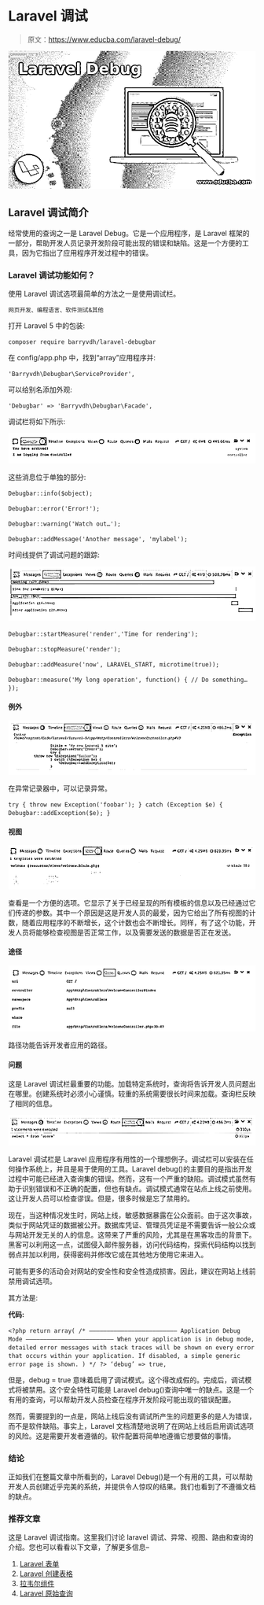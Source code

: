 # Laravel 调试

> 原文：<https://www.educba.com/laravel-debug/>

![Laravel Debug](img/bc24e9b3e13615a93d1356c81a174700.png "Laravel Debug")



## Laravel 调试简介

经常使用的查询之一是 Laravel Debug。它是一个应用程序，是 Laravel 框架的一部分，帮助开发人员记录开发阶段可能出现的错误和缺陷。这是一个方便的工具，因为它指出了应用程序开发过程中的错误。

### Laravel 调试功能如何？

使用 Laravel 调试选项最简单的方法之一是使用调试栏。

<small>网页开发、编程语言、软件测试&其他</small>

打开 Laravel 5 中的包装:

`composer require barryvdh/laravel-debugbar`

在 config/app.php 中，找到“array”应用程序并:

`'Barryvdh\Debugbar\ServiceProvider',`

可以给别名添加外观:

`'Debugbar' => 'Barryvdh\Debugbar\Facade',`

调试栏将如下所示:

![Laravel Debug op 1](img/622bbdc839e18bd1993bcb271b6257af.png "Laravel Debug op 1")



这些消息位于单独的部分:

`Debugbar::info($object);`

`Debugbar::error('Error!');`

`Debugbar::warning('Watch out…');`

`Debugbar::addMessage('Another message', 'mylabel');`

时间线提供了调试问题的跟踪:

![Laravel Debug op 2](img/ac8bdf3cbb2a7d2a841bccac099ac081.png "Laravel Debug op 2")



`Debugbar::startMeasure('render','Time for rendering');`

`Debugbar::stopMeasure('render');`

`Debugbar::addMeasure('now', LARAVEL_START, microtime(true));`

`Debugbar::measure('My long operation', function() {
// Do something…
});`

#### 例外

![Laravel Debug op 3](img/594134a51ce90faff7a33fb6b5344ba5.png "Laravel Debug op 3")



在异常记录器中，可以记录异常。

`try {
throw new Exception('foobar');
} catch (Exception $e) {
Debugbar::addException($e);
}`

#### 视图

![views](img/d6754e1715c05714e00e9ece23bc4d32.png "views")



查看是一个方便的选项。它显示了关于已经呈现的所有模板的信息以及已经通过它们传递的参数。其中一个原因是这是开发人员的最爱，因为它给出了所有视图的计数，随着应用程序的不断增长，这个计数也会不断增长。同样，有了这个功能，开发人员将能够检查视图是否正常工作，以及需要发送的数据是否正在发送。

#### 途径

![route](img/17e5d4affc9509d035e71fd9a014af5e.png "route")



路径功能告诉开发者应用的路径。

#### 问题

这是 Laravel 调试栏最重要的功能。加载特定系统时，查询将告诉开发人员问题出在哪里。创建系统时必须小心谨慎。较重的系统需要很长时间来加载。查询栏反映了相同的信息。

![Queries](img/8ac10037012940aa4da900440c6abfdf.png "Queries")



Laravel 调试栏是 Laravel 应用程序有用性的一个理想例子。调试栏可以安装在任何操作系统上，并且是易于使用的工具。Laravel debug()的主要目的是指出开发过程中可能已经进入查询集的错误。然而，这有一个严重的缺陷。调试模式虽然有助于识别错误和不正确的配置，但也有缺点。调试模式通常在站点上线之前使用。这让开发人员可以检查谬误。但是，很多时候是忘了禁用的。

现在，当这种情况发生时，网站上线，敏感数据暴露在公众面前。由于这次事故，类似于网站凭证的数据被公开。数据库凭证、管理员凭证是不需要告诉一般公众或与网站开发无关的人的信息。这带来了严重的风险，尤其是在黑客攻击的背景下。黑客可以利用这一点，试图侵入邮件服务器，访问代码结构，探索代码结构以找到弱点并加以利用，获得密码并修改它或在其他地方使用它来进入。

可能有更多的活动会对网站的安全性和安全性造成损害。因此，建议在网站上线前禁用调试选项。

其方法是:

**代码:**

`<?php return array(
/*
————————————————————————–
Application Debug Mode
————————————————————————–
When your application is in debug mode, detailed error messages with
stack traces will be shown on every error that occurs within your
application. If disabled, a simple generic error page is shown.
)
*/
?>
‘debug’ => true,`

但是，debug = true 意味着启用了调试模式。这个得改成假的。完成后，调试模式将被禁用。这个安全特性可能是 Laravel debug()查询中唯一的缺点。这是一个有用的查询，可以帮助开发人员检查在程序开发阶段可能出现的错误配置。

然而，需要提到的一点是，网站上线后没有调试所产生的问题更多的是人为错误，而不是软件缺陷。事实上，Laravel 文档清楚地说明了在网站上线后启用调试选项的风险。这是需要开发者遵循的。软件配置将简单地遵循它想要做的事情。

### 结论

正如我们在整篇文章中所看到的，Laravel Debug()是一个有用的工具，可以帮助开发人员创建近乎完美的系统，并提供令人惊叹的结果。我们也看到了不遵循文档的缺点。

### 推荐文章

这是 Laravel 调试指南。这里我们讨论 laravel 调试、异常、视图、路由和查询的介绍。您也可以看看以下文章，了解更多信息–

1.  [Laravel 表单](https://www.educba.com/laravel-forms/)
2.  [Laravel 创建表格](https://www.educba.com/laravel-create-table/)
3.  [拉韦尔组件](https://www.educba.com/laravel-components/)
4.  [Laravel 原始查询](https://www.educba.com/laravel-raw-query/)





